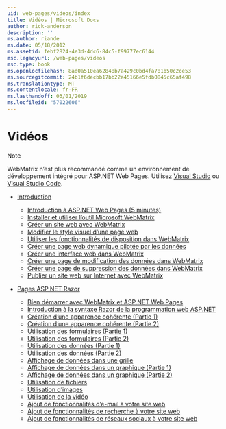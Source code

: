 ```yaml
---
uid: web-pages/videos/index
title: Vidéos | Microsoft Docs
author: rick-anderson
description: ''
ms.author: riande
ms.date: 05/18/2012
ms.assetid: febf2824-4e3d-4dc6-84c5-f99777ec6144
msc.legacyurl: /web-pages/videos
msc.type: book
ms.openlocfilehash: 8ad0a510ea62848b7a429c0bd4fa781b50c2ce53
ms.sourcegitcommit: 24b1f6decbb17bb22a45166e5fdb0845c65af498
ms.translationtype: MT
ms.contentlocale: fr-FR
ms.lasthandoff: 03/01/2019
ms.locfileid: "57022606"
---
```

<a name="videos"></a>Vidéos
====================

> [!NOTE] 
> WebMatrix n’est plus recommandé comme un environnement de développement intégré pour ASP.NET Web Pages. Utilisez [Visual Studio](xref:aspnet/web-pages/overview/getting-started/program-asp-net-web-pages-in-visual-studio) ou [Visual Studio Code](https://code.visualstudio.com/).

- [Introduction](introduction/index.md)

    - [Introduction à ASP.NET Web Pages (5 minutes)](introduction/5-minute-introduction-to-aspnet-web-pages.md)
    - [Installer et utiliser l’outil Microsoft WebMatrix](introduction/install-and-use-the-microsoft-webmatrix-tool.md)
    - [Créer un site web avec WebMatrix](introduction/create-a-website-using-webmatrix.md)
    - [Modifier le style visuel d’une page web](introduction/change-the-visual-style-of-a-web-page.md)
    - [Utiliser les fonctionnalités de disposition dans WebMatrix](introduction/use-the-layout-features-in-webmatrix.md)
    - [Créer une page web dynamique pilotée par les données](introduction/create-a-data-driven-dynamic-web-page.md)
    - [Créer une interface web dans WebMatrix](introduction/create-a-web-interface-in-webmatrix.md)
    - [Créer une page de modification des données dans WebMatrix](introduction/create-an-edit-data-page-in-webmatrix.md)
    - [Créer une page de suppression des données dans WebMatrix](introduction/create-a-delete-data-page-in-webmatrix.md)
    - [Publier un site web sur Internet avec WebMatrix](introduction/publish-a-website-to-the-internet-using-webmatrix.md)
- [Pages ASP.NET Razor](aspnet-razor-pages/index.md)

    - [Bien démarrer avec WebMatrix et ASP.NET Web Pages](aspnet-razor-pages/getting-started-with-webmatrix-and-aspnet-web-pages.md)
    - [Introduction à la syntaxe Razor de la programmation web ASP.NET](aspnet-razor-pages/introduction-to-aspnet-web-programming-using-the-razor-syntax.md)
    - [Création d’une apparence cohérente (Partie 1)](aspnet-razor-pages/creating-a-consistent-look-part-1.md)
    - [Création d’une apparence cohérente (Partie 2)](aspnet-razor-pages/creating-a-consistent-look-part-2.md)
    - [Utilisation des formulaires (Partie 1)](aspnet-razor-pages/working-with-forms-part-1.md)
    - [Utilisation des formulaires (Partie 2)](aspnet-razor-pages/working-with-forms-part-2.md)
    - [Utilisation des données (Partie 1)](aspnet-razor-pages/working-with-data-part-1.md)
    - [Utilisation des données (Partie 2)](aspnet-razor-pages/working-with-data-part-2.md)
    - [Affichage de données dans une grille](aspnet-razor-pages/displaying-data-in-a-grid.md)
    - [Affichage de données dans un graphique (Partie 1)](aspnet-razor-pages/displaying-data-in-a-chart-part-1.md)
    - [Affichage de données dans un graphique (Partie 2)](aspnet-razor-pages/displaying-data-in-a-chart-part-2.md)
    - [Utilisation de fichiers](aspnet-razor-pages/working-with-files.md)
    - [Utilisation d’images](aspnet-razor-pages/working-with-images.md)
    - [Utilisation de la vidéo](aspnet-razor-pages/working-with-video.md)
    - [Ajout de fonctionnalités d’e-mail à votre site web](aspnet-razor-pages/adding-email-to-your-web-site.md)
    - [Ajout de fonctionnalités de recherche à votre site web](aspnet-razor-pages/adding-search-to-your-web-site.md)
    - [Ajout de fonctionnalités de réseaux sociaux à votre site web](aspnet-razor-pages/adding-social-networking-to-your-website.md)
